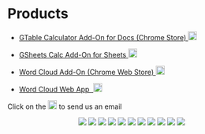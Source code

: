 # Products

* <a href="https://chrome.google.com/webstore/detail/table-calculator/fknnekoeejdjcbdokeinngldblilkedp?hl=en" target="_blank">GTable Calculator Add-On for Docs (Chrome Store)&nbsp;</a><a target="_blank" href="mailto:tcalc@li60.zendesk.com?Subject=Table%20Calculator" target="_top"><img height="18" width="18" src="https://cdn4.iconfinder.com/data/icons/miu/24/common-email-envelope-mail-glyph-128.png"> <span class="glyphicon glyphicon-envelope" aria-hidden="true"></span></a>


* <a href="https://chrome.google.com/webstore/detail/gsheets-calc/ojfmgmplohpjbjnmddbncmeogpfjnfma?utm_source=permalink" target="_blank">GSheets Calc Add-On for Sheets&nbsp;</a><a target="_blank" href="mailto:gsheetscalc@li60.zendesk.com?Subject=GSheets%20Calc" target="_top"><img height="18" width="18" src="https://cdn4.iconfinder.com/data/icons/miu/24/common-email-envelope-mail-glyph-128.png"><span class="glyphicon glyphicon-envelope" aria-hidden="true"></span></a>
          
* <a href="https://chrome.google.com/webstore/detail/word-cloud-generator/alhnlhbhnklajhmccemipdbaifocepab?authuser=0" target="_blank">Word Cloud Add-On (Chrome Web Store) </a><a target="_blank" href="mailto:wordcloudaddon@li60.zendesk.com?Subject=Word%20Cloud%20Add-On" target="_top"><img height="18" width="18" src="https://cdn4.iconfinder.com/data/icons/miu/24/common-email-envelope-mail-glyph-128.png"><span class="glyphicon glyphicon-envelope" aria-hidden="true"></span></a>


* <a href="http://bit.ly/li60tagcloud" target="_blank">Word Cloud Web App &nbsp;</a><a target="_blank" href="mailto:wordcloudwebapp@li60.zendesk.com?Subject=Word%20Cloud%20Web%20App" target="_top"><img height="18" width="18" src="https://cdn4.iconfinder.com/data/icons/miu/24/common-email-envelope-mail-glyph-128.png"><span class="glyphicon glyphicon-envelope" aria-hidden="true"></span></a>
                    
Click on the <img height="18" width="18" src="https://cdn4.iconfinder.com/data/icons/miu/24/common-email-envelope-mail-glyph-128.png"> to send us an email


        
  
  


<ul class="share-buttons">
  <li><a href="https://www.facebook.com/sharer/sharer.php?u=http%3A%2F%2Flearnin60seconds.com&t=Learn.%20Tech.%20Fast." title="Share on Facebook" onclick="ga('send', 'event', 'link', 'click', 'FB share Li60 webpage');" target="_blank"><img src="http://abir.x10.mx/images/add-ons/social/Facebook.png"></a></li>
  <li><a href="https://twitter.com/intent/tweet?source=http%3A%2F%2Flearnin60seconds.com&text=Learn.%20Tech.%20Fast.:%20http%3A%2F%2Flearnin60seconds.com&via=learnin60" onclick="ga('send', 'event', 'link', 'click', 'Twitter share Li60 webpage');" target="_blank" title="Tweet"><img src="http://abir.x10.mx/images/add-ons/social/Twitter.png"></a></li>
  <li><a href="https://plus.google.com/share?url=http%3A%2F%2Flearnin60seconds.com" target="_blank" onclick="ga('send', 'event', 'link', 'click', 'G+ share Li60 webpage');" title="Share on Google+"><img src="http://abir.x10.mx/images/add-ons/social/Google+.png"></a></li>
  <li><a href="http://www.tumblr.com/share?v=3&u=http%3A%2F%2Flearnin60seconds.com&t=Learn.%20Tech.%20Fast.&s=" target="_blank" onclick="ga('send', 'event', 'link', 'click', 'TumblrB share Li60 webpage');" title="Post to Tumblr"><img src="http://abir.x10.mx/images/add-ons/social/Tumblr.png"></a></li>
  
  <li><a href="http://pinterest.com/pin/create/button/?url=http%3A%2F%2Flearnin60seconds.com&description=" target="_blank" onclick="ga('send', 'event', 'link', 'click', 'Pinterest share Li60 webpage');" title="Pin it"><img src="http://abir.x10.mx/images/add-ons/social/Pinterest.png"></a></li>
  <li><a href="https://getpocket.com/save?url=http%3A%2F%2Flearnin60seconds.com&title=Learn.%20Tech.%20Fast." onclick="ga('send', 'event', 'link', 'click', 'Pocket share Li60 webpage');" target="_blank" title="Add to Pocket"><img src="http://abir.x10.mx/images/add-ons/social/Pocket.png"></a></li>
 
 
 
  <li><a href="http://www.reddit.com/submit?url=http%3A%2F%2Flearnin60seconds.com&title=Learn.%20Tech.%20Fast." onclick="ga('send', 'event', 'link', 'click', 'Reddit share Li60 webpage');" target="_blank" title="Submit to Reddit"><img src="http://abir.x10.mx/images/add-ons/social/Reddit.png"></a></li>
  <li><a href="http://www.linkedin.com/shareArticle?mini=true&url=http%3A%2F%2Flearnin60seconds.com&title=Learn.%20Tech.%20Fast.&summary=&source=http%3A%2F%2Flearnin60seconds.com" onclick="ga('send', 'event', 'link', 'click', 'LinkedIn share Li60 webpage');" target="_blank" title="Share on LinkedIn"><img src="http://abir.x10.mx/images/add-ons/social/LinkedIn.png"></a></li>
  <li><a href="http://wordpress.com/press-this.php?u=http%3A%2F%2Flearnin60seconds.com&t=Learn.%20Tech.%20Fast.&s=" target="_blank" onclick="ga('send', 'event', 'link', 'click', 'WP share Li60 webpage');" title="Publish on WordPress"><img src="http://abir.x10.mx/images/add-ons/social/Wordpress.png"></a></li>
  <li><a href="https://pinboard.in/popup_login/?url=http%3A%2F%2Flearnin60seconds.com&title=Learn.%20Tech.%20Fast.&description=" target="_blank" onclick="ga('send', 'event', 'link', 'click', 'PB share Li60 webpage');" title="Save to Pinboard"><img src="http://abir.x10.mx/images/add-ons/social/Pinboard.png"></a></li>
  <li><a href="mailto:?subject=Learn.%20Tech.%20Fast.&body=:%20http%3A%2F%2Flearnin60seconds.com" target="_blank" onclick="ga('send', 'event', 'link', 'click', 'Email share Li60 webpage');" title="Email"><img src="http://abir.x10.mx/images/add-ons/social/Email.png"></a></li>

 <style>
 ul.share-buttons{
  list-style: none;
  text-align:center;
  padding: 0;
}

ul.share-buttons li{
  display: inline;
  
}

 </style>

</ul>


